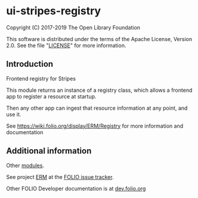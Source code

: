 # ui-stripes-registry

Copyright (C) 2017-2019 The Open Library Foundation

This software is distributed under the terms of the Apache License,
Version 2.0. See the file "[LICENSE](LICENSE)" for more information.

## Introduction
Frontend registry for Stripes

This module returns an instance of a registry class, which allows a frontend app to register a resource at startup.

Then any other app can ingest that resource information at any point, and use it.

See https://wiki.folio.org/display/ERM/Registry for more information and documentation


## Additional information

Other [modules](https://dev.folio.org/source-code/#client-side).

See project [ERM](https://issues.folio.org/browse/ERM)
at the [FOLIO issue tracker](https://dev.folio.org/guidelines/issue-tracker/).

Other FOLIO Developer documentation is at [dev.folio.org](https://dev.folio.org/)
